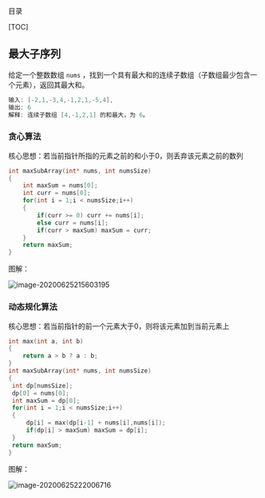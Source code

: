 目录

[TOC]

## 最大子序列

给定一个整数数组 `nums` ，找到一个具有最大和的连续子数组（子数组最少包含一个元素），返回其最大和。

```java
输入: [-2,1,-3,4,-1,2,1,-5,4],
输出: 6
解释: 连续子数组 [4,-1,2,1] 的和最大，为 6。
```

### 贪心算法

核心思想：若当前指针所指的元素之前的和小于0，则丢弃该元素之前的数列

```c
int maxSubArray(int* nums, int numsSize)
{
    int maxSum = nums[0];
    int curr = nums[0];
    for(int i = 1;i < numsSize;i++)
    {
        if(curr >= 0) curr += nums[i];
        else curr = nums[i];
        if(curr > maxSum) maxSum = curr;
    } 
    return maxSum;
}
```

图解：

![image-20200625215603195](https://pic.downk.cc/item/5ef4b2bf14195aa594531b5e.png)

### 动态规化算法

核心思想：若当前指针的前一个元素大于0，则将该元素加到当前元素上

```c
int max(int a, int b)
{
	return a > b ? a : b;
}
int maxSubArray(int* nums, int numsSize)
{
 int dp[numsSize];
 dp[0] = nums[0];
 int maxSum = dp[0];
 for(int i = 1;i < numsSize;i++)
 {
	 dp[i] = max(dp[i-1] + nums[i],nums[i]);
	 if(dp[i] > maxSum) maxSum = dp[i];
 }
 return maxSum;
}
```

图解：

![image-20200625222006716](https://pic.downk.cc/item/5ef4b2bf14195aa594531b61.png)
